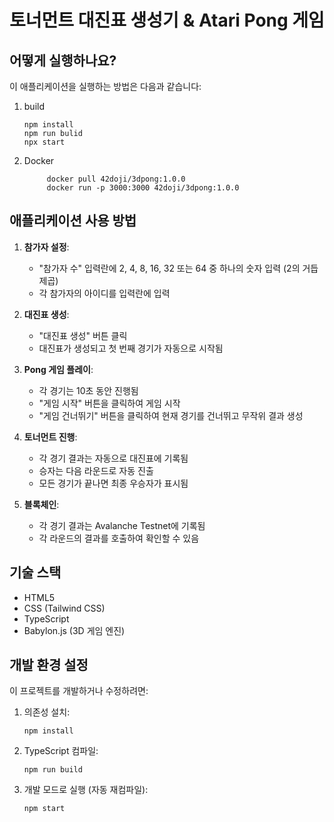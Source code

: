 # 토너먼트 대진표 생성기 & Atari Pong 게임

## 어떻게 실행하나요?

이 애플리케이션을 실행하는 방법은 다음과 같습니다:

1. build
     ```
     npm install
     npm run bulid
     npx start
     ```

2. Docker
      ```
           docker pull 42doji/3dpong:1.0.0
           docker run -p 3000:3000 42doji/3dpong:1.0.0
      ```

## 애플리케이션 사용 방법

1. **참가자 설정**:
   - "참가자 수" 입력란에 2, 4, 8, 16, 32 또는 64 중 하나의 숫자 입력 (2의 거듭제곱)
   - 각 참가자의 아이디를 입력란에 입력

2. **대진표 생성**:
   - "대진표 생성" 버튼 클릭
   - 대진표가 생성되고 첫 번째 경기가 자동으로 시작됨

3. **Pong 게임 플레이**:
   - 각 경기는 10초 동안 진행됨
   - "게임 시작" 버튼을 클릭하여 게임 시작
   - "게임 건너뛰기" 버튼을 클릭하여 현재 경기를 건너뛰고 무작위 결과 생성

4. **토너먼트 진행**:
   - 각 경기 결과는 자동으로 대진표에 기록됨
   - 승자는 다음 라운드로 자동 진출
   - 모든 경기가 끝나면 최종 우승자가 표시됨
  
5. **블록체인**:
   - 각 경기 결과는 Avalanche Testnet에 기록됨
   - 각 라운드의 결과를 호출하여 확인할 수 있음

## 기술 스택

- HTML5
- CSS (Tailwind CSS)
- TypeScript
- Babylon.js (3D 게임 엔진)

## 개발 환경 설정

이 프로젝트를 개발하거나 수정하려면:

1. 의존성 설치:
   ```
   npm install
   ```

2. TypeScript 컴파일:
   ```
   npm run build
   ```

3. 개발 모드로 실행 (자동 재컴파일):
   ```
   npm start
   ```
